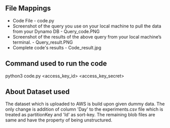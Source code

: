 ## File Mappings
* Code File - code.py
* Screenshot of the query you use on your local machine to pull the data from your Dynamo DB - Query_code.PNG
* Screenshot of the results of the above query from your local machine’s terminal. - Query_result.PNG
* Complete code's results - Code_result.jpg

## Command used to run the code
python3 code.py <access_key_id> <access_key_secret>

## About Dataset used
The dataset which is uploaded to AWS is build upon given dummy data. The only change is addition of column 'Day' to the experiments.csv file which is treated as partitionKey and 'Id' as sort-key. The remaining blob files are same and have the property of being unstructured.
